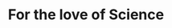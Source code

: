 ---
title: For the love of Science
pubDate: 11/09/2022 14:25
tags:
  - Podcast
  - Science
  - Expat
imgUrl: '../../assets/blog/kasia.jpeg'
description: "Kasia is an Assistant Professor in Microscopy. She left her home country of Poland to pursue a PhD in Scotland with her career path ultimately bringing her to NYC! Listen to hear her amazing story of what it was like to leave her home country and start a new life in a city where she didn't know anyone! "
layout: '../../layouts/BlogPost.astro'
---